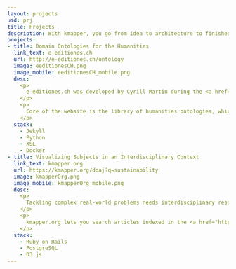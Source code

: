```yaml
---
layout: projects
uid: prj
title: Projects
description: With kmapper, you go from idea to architecture to finished application
projects:
- title: Domain Ontologies for the Humanities
  link_text: e-editiones.ch
  url: http://e-editiones.ch/ontology
  image: eeditionesCH.png
  image_mobile: eeditionesCH_mobile.png
  desc:
    <p>
      e-editiones.ch was developed by Cyrill Martin during the <a href="https://github.com/nie-ine/" target="_blank"> National Infrastructure for Editions</a> project at the University of Basel and is being further developed by kmapper.
    </p>
    <p>
      Core of the website is the library of humanities ontologies, which are maintained as Turtle files in their own <a href="https://github.com/nie-ine/Ontologies" target="_blank">GitHub Repository</a>. For the website, the ontologies are automatically converted into various RDF formats and HTML. e-editiones.ch supports content negotiation in order to request specific formats programmatically and meets the criteria of <a href="https://www.w3.org/DesignIssues/LinkedData.html#fivestar" target="_blank">5 Star Linked Open Data</a>.
    </p>
  stack: 
    - Jekyll
    - Python
    - XSL
    - Docker
- title: Visualizing Subjects in an Interdisciplinary Context
  link_text: kmapper.org
  url: https://kmapper.org/doaj?q=sustainability
  image: kmapperOrg.png
  image_mobile: kmapperOrg_mobile.png
  desc: 
    <p>
      Tackling complex real-world problems needs interdisciplinary research and an open knowledge landscape easy to navigate. kmapper is such a knowledge mapper.
    </p>
    <p>
      kmapper.org lets you search articles indexed in the <a href="https://doaj.org" target="_blank">DOAJ</a> and visualizes the results based on relevance and scientific discipline. 
    </p>
  stack: 
    - Ruby on Rails
    - PostgreSQL
    - D3.js
---
```

